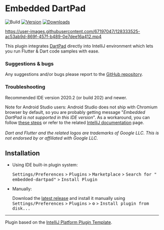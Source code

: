 # Embedded DartPad

![Build](https://github.com/mzdm/embedded-dartpad/workflows/Build/badge.svg)
[![Version](https://img.shields.io/jetbrains/plugin/v/16602-embedded-dartpad.svg)](https://plugins.jetbrains.com/plugin/16602-embedded-dartpad)
[![Downloads](https://img.shields.io/jetbrains/plugin/d/com.github.mzdm.embedded_dartpad.svg)](https://plugins.jetbrains.com/plugin/com.github.mzdm.embedded_dartpad)

https://user-images.githubusercontent.com/67197047/128333525-ac53ab9d-869f-457f-b489-0e7dee16a412.mp4

<!-- Plugin description -->
<p>This plugin integrates <a href="https://dartpad.dev/">DartPad</a> directly into IntelliJ environment which lets you run Flutter &amp; 
Dart code samples with ease.</p>

<h3 id="suggestions-bugs">Suggestions &amp; bugs</h3>
<p>Any suggestions and/or bugs please report to the <a href="https://github.com/mzdm/embedded-dartpad">GitHub repository</a>.</p>

<h3 id="troubleshooting">Troubleshooting</h3>
<p>Recommended IDE version 2020.2 (or build 202) and newer.</p>
<p>Note for Android Studio users: Android Studio does not ship with Chromium browser by default, so you are probably getting message "<i>Embedded DartPad is not supported in this IDE version</i>". As a workaround, you can follow <a href="https://intellij-asciidoc-plugin.ahus1.de/docs/users-guide/features/preview/jcef-preview.html#when-you-can-use-jcef-preview">these steps</a> or refer to the related <a href="https://plugins.jetbrains.com/docs/intellij/jcef.html#enabling-jcef">IntelliJ documentation</a> page.
<br><br>
<em>Dart and Flutter and the related logos are trademarks of Google LLC. This is not endorsed by or affiliated with Google LLC.</em></p>
<!-- Plugin description end -->

## Installation

- Using IDE built-in plugin system:

  <kbd>Settings/Preferences</kbd> > <kbd>Plugins</kbd> > <kbd>Marketplace</kbd> > <kbd>Search for "
  embedded-dartpad"</kbd> >
  <kbd>Install Plugin</kbd>

- Manually:

  Download the [latest release](https://github.com/mzdm/embedded-dartpad/releases/latest) and install it manually using
  <kbd>Settings/Preferences</kbd> > <kbd>Plugins</kbd> > <kbd>⚙️</kbd> > <kbd>Install plugin from disk...</kbd>

---
Plugin based on the [IntelliJ Platform Plugin Template][template].

[template]: https://github.com/JetBrains/intellij-platform-plugin-template
